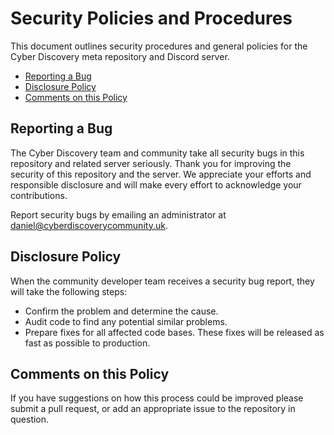 # Security Policies and Procedures

This document outlines security procedures and general policies for the Cyber Discovery meta repository and Discord server.

* [Reporting a Bug](#reporting-a-bug)
* [Disclosure Policy](#disclosure-policy)
* [Comments on this Policy](#comments-on-this-policy)

## Reporting a Bug

The Cyber Discovery team and community take all security bugs in this repository and related server seriously. Thank you for improving the security of this repository and the server. We appreciate your efforts and responsible disclosure and will make every effort to acknowledge your contributions.

Report security bugs by emailing an administrator at [daniel@cyberdiscoverycommunity.uk](mailto:daniel@cyberdiscoverycommunity.uk).

## Disclosure Policy

When the community developer team receives a security bug report, they will take the following steps:

* Confirm the problem and determine the cause.
* Audit code to find any potential similar problems.
* Prepare fixes for all affected code bases. These fixes will be
    released as fast as possible to production.

## Comments on this Policy

If you have suggestions on how this process could be improved please submit a pull request, or add an appropriate issue to the repository in question.
